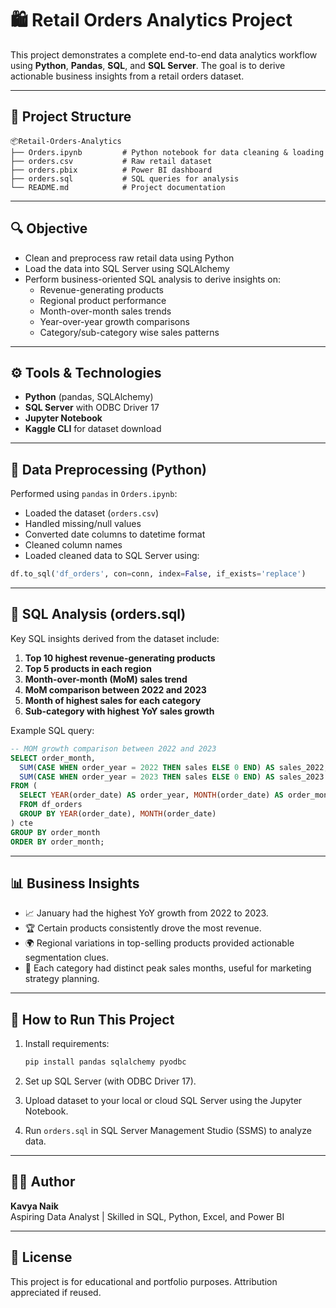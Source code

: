 
# 🛍️ Retail Orders Analytics Project

This project demonstrates a complete end-to-end data analytics workflow using **Python**, **Pandas**, **SQL**, and **SQL Server**. The goal is to derive actionable business insights from a retail orders dataset.

---

## 📁 Project Structure

```
📦Retail-Orders-Analytics
├── Orders.ipynb         # Python notebook for data cleaning & loading
├── orders.csv           # Raw retail dataset
├── orders.pbix          # Power BI dashboard
├── orders.sql           # SQL queries for analysis
└── README.md            # Project documentation
```

---

## 🔍 Objective

- Clean and preprocess raw retail data using Python
- Load the data into SQL Server using SQLAlchemy
- Perform business-oriented SQL analysis to derive insights on:
  - Revenue-generating products
  - Regional product performance
  - Month-over-month sales trends
  - Year-over-year growth comparisons
  - Category/sub-category wise sales patterns

---

## ⚙️ Tools & Technologies

- **Python** (pandas, SQLAlchemy)
- **SQL Server** with ODBC Driver 17
- **Jupyter Notebook**
- **Kaggle CLI** for dataset download

---

## 🧹 Data Preprocessing (Python)

Performed using `pandas` in `Orders.ipynb`:
- Loaded the dataset (`orders.csv`)
- Handled missing/null values
- Converted date columns to datetime format
- Cleaned column names
- Loaded cleaned data to SQL Server using:

```python
df.to_sql('df_orders', con=conn, index=False, if_exists='replace')
```

---

## 🧠 SQL Analysis (orders.sql)

Key SQL insights derived from the dataset include:

1. **Top 10 highest revenue-generating products**
2. **Top 5 products in each region**
3. **Month-over-month (MoM) sales trend**
4. **MoM comparison between 2022 and 2023**
5. **Month of highest sales for each category**
6. **Sub-category with highest YoY sales growth**

Example SQL query:

```sql
-- MOM growth comparison between 2022 and 2023
SELECT order_month,
  SUM(CASE WHEN order_year = 2022 THEN sales ELSE 0 END) AS sales_2022,
  SUM(CASE WHEN order_year = 2023 THEN sales ELSE 0 END) AS sales_2023
FROM (
  SELECT YEAR(order_date) AS order_year, MONTH(order_date) AS order_month, SUM(sale_price) AS sales
  FROM df_orders
  GROUP BY YEAR(order_date), MONTH(order_date)
) cte
GROUP BY order_month
ORDER BY order_month;
```

---

## 📊 Business Insights

- 📈 January had the highest YoY growth from 2022 to 2023.
- 🏆 Certain products consistently drove the most revenue.
- 🌍 Regional variations in top-selling products provided actionable segmentation clues.
- 📅 Each category had distinct peak sales months, useful for marketing strategy planning.

---

## 🚀 How to Run This Project

1. Install requirements:
   ```bash
   pip install pandas sqlalchemy pyodbc
   ```

2. Set up SQL Server (with ODBC Driver 17).

3. Upload dataset to your local or cloud SQL Server using the Jupyter Notebook.

4. Run `orders.sql` in SQL Server Management Studio (SSMS) to analyze data.

---

## 🙋‍♀️ Author

**Kavya Naik**  
Aspiring Data Analyst | Skilled in SQL, Python, Excel, and Power BI  

---

## 📌 License

This project is for educational and portfolio purposes. Attribution appreciated if reused.
